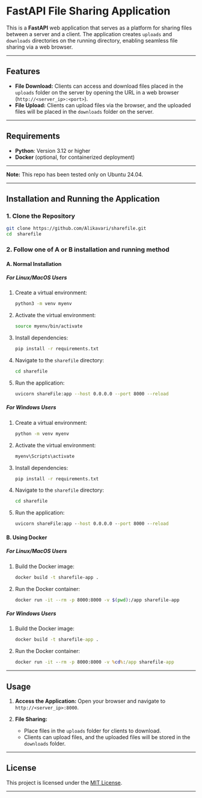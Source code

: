 # FastAPI File Sharing Application

This is a **FastAPI** web application that serves as a platform for sharing files between a server and a client. The application creates `uploads` and `downloads` directories on the running directory, enabling seamless file sharing via a web browser.

---

## Features
- **File Download:** Clients can access and download files placed in the `uploads` folder on the server by opening the URL in a web browser (`http://<server_ip>:<port>`).
- **File Upload:** Clients can upload files via the browser, and the uploaded files will be placed in the `downloads` folder on the server.

---

## Requirements
- **Python**: Version 3.12 or higher
- **Docker** (optional, for containerized deployment)

---

**Note:** This repo has been tested only on Ubuntu 24.04.

---

## Installation and Running the Application

### 1. Clone the Repository
```bash
git clone https://github.com/Alikavari/sharefile.git
cd  sharefile
```
### 2. Follow one of A or B installation and running method 

#### A. Normal Installation

##### For Linux/MacOS Users
1. Create a virtual environment:
   ```bash
   python3 -m venv myenv
   ```
2. Activate the virtual environment:
   ```bash
   source myenv/bin/activate
   ```
3. Install dependencies:
   ```bash
   pip install -r requirements.txt
   ```
4. Navigate to the `sharefile` directory:
   ```bash
   cd sharefile
   ```
5. Run the application:
   ```bash
   uvicorn shareFile:app --host 0.0.0.0 --port 8000 --reload
   ```

##### For Windows Users
1. Create a virtual environment:
   ```cmd
   python -m venv myenv
   ```
2. Activate the virtual environment:
   ```cmd
   myenv\Scripts\activate
   ```
3. Install dependencies:
   ```cmd
   pip install -r requirements.txt
   ```
4. Navigate to the `sharefile` directory:
   ```cmd
   cd sharefile
   ```
5. Run the application:
   ```cmd
   uvicorn shareFile:app --host 0.0.0.0 --port 8000 --reload
   ```

#### B. Using Docker

##### For Linux/MacOS Users
1. Build the Docker image:
   ```bash
   docker build -t sharefile-app .
   ```
2. Run the Docker container:
   ```bash
   docker run -it --rm -p 8000:8000 -v $(pwd):/app sharefile-app
   ```

##### For Windows Users
1. Build the Docker image:
   ```cmd
   docker build -t sharefile-app .
   ```
2. Run the Docker container:
   ```cmd
   docker run -it --rm -p 8000:8000 -v %cd%:/app sharefile-app
   ```

---

## Usage
1. **Access the Application:**
   Open your browser and navigate to `http://<server_ip>:8000`.

2. **File Sharing:**
   - Place files in the `uploads` folder for clients to download.
   - Clients can upload files, and the uploaded files will be stored in the `downloads` folder.

---

## License
This project is licensed under the [MIT License](LICENSE).

---

